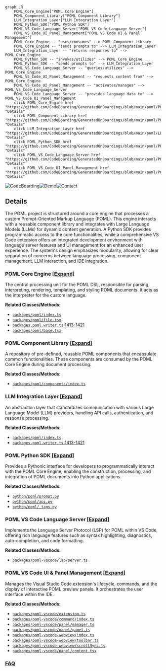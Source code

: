 ```mermaid
graph LR
    POML_Core_Engine["POML Core Engine"]
    POML_Component_Library["POML Component Library"]
    LLM_Integration_Layer["LLM Integration Layer"]
    POML_Python_SDK["POML Python SDK"]
    POML_VS_Code_Language_Server["POML VS Code Language Server"]
    POML_VS_Code_UI_Panel_Management["POML VS Code UI & Panel Management"]
    POML_Core_Engine -- "uses/consumes" --> POML_Component_Library
    POML_Core_Engine -- "sends prompts to" --> LLM_Integration_Layer
    LLM_Integration_Layer -- "returns responses to" --> POML_Core_Engine
    POML_Python_SDK -- "invokes/utilizes" --> POML_Core_Engine
    POML_Python_SDK -- "sends prompts to" --> LLM_Integration_Layer
    POML_VS_Code_Language_Server -- "queries/utilizes" --> POML_Core_Engine
    POML_VS_Code_UI_Panel_Management -- "requests content from" --> POML_Core_Engine
    POML_VS_Code_UI_Panel_Management -- "activates/manages" --> POML_VS_Code_Language_Server
    POML_VS_Code_Language_Server -- "provides language data to" --> POML_VS_Code_UI_Panel_Management
    click POML_Core_Engine href "https://github.com/CodeBoarding/GeneratedOnBoardings/blob/main/poml/POML_Core_Engine.md" "Details"
    click POML_Component_Library href "https://github.com/CodeBoarding/GeneratedOnBoardings/blob/main/poml/POML_Component_Library.md" "Details"
    click LLM_Integration_Layer href "https://github.com/CodeBoarding/GeneratedOnBoardings/blob/main/poml/LLM_Integration_Layer.md" "Details"
    click POML_Python_SDK href "https://github.com/CodeBoarding/GeneratedOnBoardings/blob/main/poml/POML_Python_SDK.md" "Details"
    click POML_VS_Code_Language_Server href "https://github.com/CodeBoarding/GeneratedOnBoardings/blob/main/poml/POML_VS_Code_Language_Server.md" "Details"
    click POML_VS_Code_UI_Panel_Management href "https://github.com/CodeBoarding/GeneratedOnBoardings/blob/main/poml/POML_VS_Code_UI_Panel_Management.md" "Details"
```

[![CodeBoarding](https://img.shields.io/badge/Generated%20by-CodeBoarding-9cf?style=flat-square)](https://github.com/CodeBoarding/CodeBoarding)[![Demo](https://img.shields.io/badge/Try%20our-Demo-blue?style=flat-square)](https://www.codeboarding.org/demo)[![Contact](https://img.shields.io/badge/Contact%20us%20-%20contact@codeboarding.org-lightgrey?style=flat-square)](mailto:contact@codeboarding.org)

## Details

The POML project is structured around a core engine that processes a custom Prompt-Oriented Markup Language (POML). This engine interacts with a reusable component library and integrates with Large Language Models (LLMs) for dynamic content generation. A Python SDK provides programmatic access to the core functionalities, while a comprehensive VS Code extension offers an integrated development environment with language server features and UI management for an enhanced user experience. The system's design emphasizes modularity, allowing for clear separation of concerns between language processing, component management, LLM interaction, and IDE integration.

### POML Core Engine [[Expand]](./POML_Core_Engine.md)
The central processing unit for the POML DSL, responsible for parsing, interpreting, rendering, templating, and styling POML documents. It acts as the interpreter for the custom language.


**Related Classes/Methods**:

- <a href="https://github.com/microsoft/poml/blob/main/packages/poml/index.ts" target="_blank" rel="noopener noreferrer">`packages/poml/index.ts`</a>
- <a href="https://github.com/microsoft/poml/blob/main/packages/poml/file.tsx" target="_blank" rel="noopener noreferrer">`packages/poml/file.tsx`</a>
- <a href="https://github.com/microsoft/poml/blob/main/packages/poml/writer.ts#L1413-L1421" target="_blank" rel="noopener noreferrer">`packages.poml.writer.ts`:1413-1421</a>
- <a href="https://github.com/microsoft/poml/blob/main/packages/poml/base.tsx" target="_blank" rel="noopener noreferrer">`packages/poml/base.tsx`</a>


### POML Component Library [[Expand]](./POML_Component_Library.md)
A repository of pre-defined, reusable POML components that encapsulate common functionalities. These components are consumed by the POML Core Engine during document processing.


**Related Classes/Methods**:

- <a href="https://github.com/microsoft/poml/blob/main/packages/poml/components/index.ts" target="_blank" rel="noopener noreferrer">`packages/poml/components/index.ts`</a>


### LLM Integration Layer [[Expand]](./LLM_Integration_Layer.md)
An abstraction layer that standardizes communication with various Large Language Model (LLM) providers, handling API calls, authentication, and response processing.


**Related Classes/Methods**:

- <a href="https://github.com/microsoft/poml/blob/main/packages/poml/index.ts" target="_blank" rel="noopener noreferrer">`packages/poml/index.ts`</a>
- <a href="https://github.com/microsoft/poml/blob/main/packages/poml/writer.ts#L1413-L1421" target="_blank" rel="noopener noreferrer">`packages.poml.writer.ts`:1413-1421</a>


### POML Python SDK [[Expand]](./POML_Python_SDK.md)
Provides a Pythonic interface for developers to programmatically interact with the POML Core Engine, enabling the construction, processing, and integration of POML documents into Python applications.


**Related Classes/Methods**:

- <a href="https://github.com/microsoft/poml/blob/main/python/poml/prompt.py" target="_blank" rel="noopener noreferrer">`python/poml/prompt.py`</a>
- <a href="https://github.com/microsoft/poml/blob/main/python/poml/api.py" target="_blank" rel="noopener noreferrer">`python/poml/api.py`</a>
- <a href="https://github.com/microsoft/poml/blob/main/python/poml/_tags.py" target="_blank" rel="noopener noreferrer">`python/poml/_tags.py`</a>


### POML VS Code Language Server [[Expand]](./POML_VS_Code_Language_Server.md)
Implements the Language Server Protocol (LSP) for POML within VS Code, offering rich language features such as syntax highlighting, diagnostics, auto-completion, and code formatting.


**Related Classes/Methods**:

- <a href="https://github.com/microsoft/poml/blob/main/packages/poml-vscode/lsp/server.ts" target="_blank" rel="noopener noreferrer">`packages/poml-vscode/lsp/server.ts`</a>


### POML VS Code UI & Panel Management [[Expand]](./POML_VS_Code_UI_Panel_Management.md)
Manages the Visual Studio Code extension's lifecycle, commands, and the display of interactive POML preview panels. It orchestrates the user interface within the IDE.


**Related Classes/Methods**:

- <a href="https://github.com/microsoft/poml/blob/main/packages/poml-vscode/extension.ts" target="_blank" rel="noopener noreferrer">`packages/poml-vscode/extension.ts`</a>
- <a href="https://github.com/microsoft/poml/blob/main/packages/poml-vscode/command/index.ts" target="_blank" rel="noopener noreferrer">`packages/poml-vscode/command/index.ts`</a>
- <a href="https://github.com/microsoft/poml/blob/main/packages/poml-vscode/panel/manager.ts" target="_blank" rel="noopener noreferrer">`packages/poml-vscode/panel/manager.ts`</a>
- <a href="https://github.com/microsoft/poml/blob/main/packages/poml-vscode/panel/panel.ts" target="_blank" rel="noopener noreferrer">`packages/poml-vscode/panel/panel.ts`</a>
- <a href="https://github.com/microsoft/poml/blob/main/packages/poml-vscode-webview/index.ts" target="_blank" rel="noopener noreferrer">`packages/poml-vscode-webview/index.ts`</a>
- <a href="https://github.com/microsoft/poml/blob/main/packages/poml-vscode-webview/toolbar.ts" target="_blank" rel="noopener noreferrer">`packages/poml-vscode-webview/toolbar.ts`</a>
- <a href="https://github.com/microsoft/poml/blob/main/packages/poml-vscode-webview/scrollSync.ts" target="_blank" rel="noopener noreferrer">`packages/poml-vscode-webview/scrollSync.ts`</a>
- <a href="https://github.com/microsoft/poml/blob/main/packages/poml-vscode/panel/content.tsx" target="_blank" rel="noopener noreferrer">`packages/poml-vscode/panel/content.tsx`</a>




### [FAQ](https://github.com/CodeBoarding/GeneratedOnBoardings/tree/main?tab=readme-ov-file#faq)